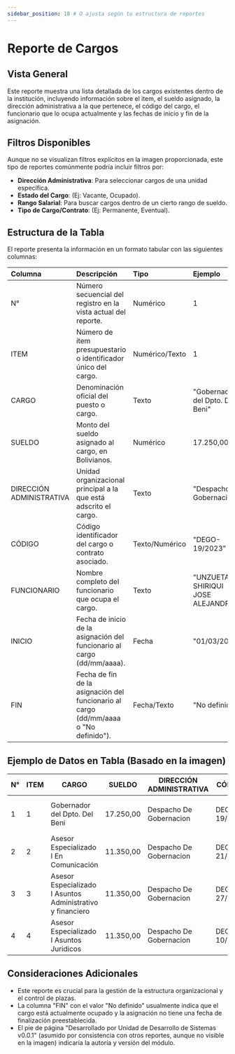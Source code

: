 ```yaml
---
sidebar_position: 18 # O ajusta según tu estructura de reportes
---
```


# Reporte de Cargos

## Vista General
Este reporte muestra una lista detallada de los cargos existentes dentro de la institución, incluyendo información sobre el item, el sueldo asignado, la dirección administrativa a la que pertenece, el código del cargo, el funcionario que lo ocupa actualmente y las fechas de inicio y fin de la asignación.

## Filtros Disponibles
Aunque no se visualizan filtros explícitos en la imagen proporcionada, este tipo de reportes comúnmente podría incluir filtros por:

-   **Dirección Administrativa**: Para seleccionar cargos de una unidad específica.
-   **Estado del Cargo**: (Ej: Vacante, Ocupado).
-   **Rango Salarial**: Para buscar cargos dentro de un cierto rango de sueldo.
-   **Tipo de Cargo/Contrato**: (Ej: Permanente, Eventual).

## Estructura de la Tabla
El reporte presenta la información en un formato tabular con las siguientes columnas:

| Columna                  | Descripción                                                                 | Tipo          | Ejemplo                                   |
| :----------------------- | :-------------------------------------------------------------------------- | :------------ | :---------------------------------------- |
| N°                       | Número secuencial del registro en la vista actual del reporte.              | Numérico      | 1                                         |
| ITEM                     | Número de ítem presupuestario o identificador único del cargo.              | Numérico/Texto| 1                                         |
| CARGO                    | Denominación oficial del puesto o cargo.                                    | Texto         | "Gobernador del Dpto. Del Beni"           |
| SUELDO                   | Monto del sueldo asignado al cargo, en Bolivianos.                          | Numérico      | 17.250,00                                 |
| DIRECCIÓN ADMINISTRATIVA | Unidad organizacional principal a la que está adscrito el cargo.            | Texto         | "Despacho De Gobernacion"                 |
| CÓDIGO                   | Código identificador del cargo o contrato asociado.                         | Texto/Numérico| "DEGO-19/2023"                            |
| FUNCIONARIO              | Nombre completo del funcionario que ocupa el cargo.                         | Texto         | "UNZUETA SHIRIQUI JOSE ALEJANDRO"         |
| INICIO                   | Fecha de inicio de la asignación del funcionario al cargo (dd/mm/aaaa).     | Fecha         | "01/03/2023"                              |
| FIN                      | Fecha de fin de la asignación del funcionario al cargo (dd/mm/aaaa o "No definido"). | Fecha/Texto   | "No definido"                             |

## Ejemplo de Datos en Tabla (Basado en la imagen)

| N° | ITEM | CARGO                                                       | SUELDO    | DIRECCIÓN ADMINISTRATIVA | CÓDIGO       | FUNCIONARIO                         | INICIO     | FIN         |
|----|------|-------------------------------------------------------------|-----------|--------------------------|--------------|-------------------------------------|------------|-------------|
| 1  | 1    | Gobernador del Dpto. Del Beni                               | 17.250,00 | Despacho De Gobernacion  | DEGO-19/2023 | UNZUETA SHIRIQUI JOSE ALEJANDRO     | 01/03/2023 | No definido |
| 2  | 2    | Asesor Especializado I En Comunicación                      | 11.350,00 | Despacho De Gobernacion  | DEGO-21/2023 | PEREDO DOMINGUEZ DAMIAN ORLANDO     | 25/05/2023 | No definido |
| 3  | 3    | Asesor Especializado I Asuntos Administrativo y financiero  | 11.350,00 | Despacho De Gobernacion  | DEGO-27/2023 | BRUCKNER BARBA CARLOS PAUL          | 10/08/2023 | No definido |
| 4  | 4    | Asesor Especializado I Asuntos Juridicos                    | 11.350,00 | Despacho De Gobernacion  | DEGO-10/2023 | VILLALOBOS VARGAS PEDRO MAXIMILIANO | 01/03/2023 | No definido |

## Consideraciones Adicionales
- Este reporte es crucial para la gestión de la estructura organizacional y el control de plazas.
- La columna "FIN" con el valor "No definido" usualmente indica que el cargo está actualmente ocupado y la asignación no tiene una fecha de finalización preestablecida.
- El pie de página "Desarrollado por Unidad de Desarrollo de Sistemas v0.0.1" (asumido por consistencia con otros reportes, aunque no visible en la imagen) indicaría la autoría y versión del módulo.